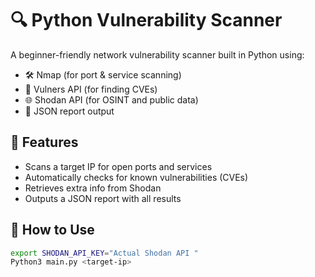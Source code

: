 # 🔍 Python Vulnerability Scanner

A beginner-friendly network vulnerability scanner built in Python using:

- 🛠️ Nmap (for port & service scanning)
- 🔐 Vulners API (for finding CVEs)
- 🌐 Shodan API (for OSINT and public data)
- 🧾 JSON report output

## 🧰 Features
- Scans a target IP for open ports and services
- Automatically checks for known vulnerabilities (CVEs)
- Retrieves extra info from Shodan
- Outputs a JSON report with all results

## 🚀 How to Use

```bash
export SHODAN_API_KEY="Actual Shodan API "
Python3 main.py <target-ip>
